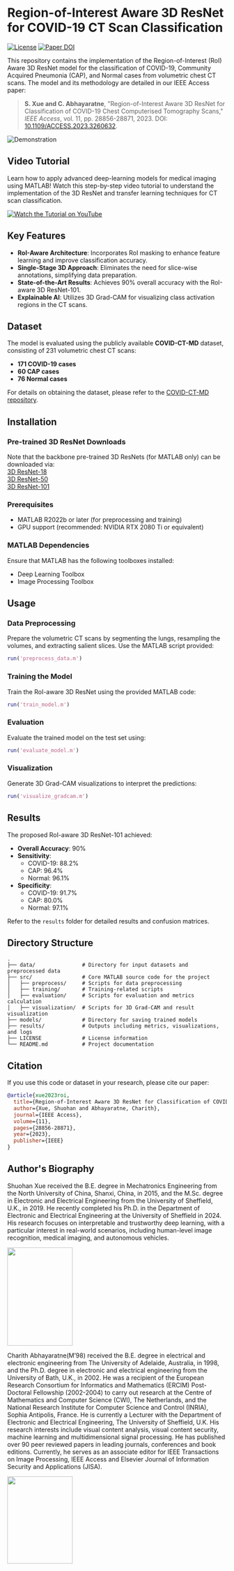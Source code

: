 # Region-of-Interest Aware 3D ResNet for COVID-19 CT Scan Classification

[![License](https://img.shields.io/badge/license-CC%20BY%204.0-blue)](https://creativecommons.org/licenses/by/4.0/) [![Paper DOI](https://img.shields.io/badge/DOI-10.1109/ACCESS.2023.3260632-blue)](https://doi.org/10.1109/ACCESS.2023.3260632)

This repository contains the implementation of the Region-of-Interest (RoI) Aware 3D ResNet model for the classification of COVID-19, Community Acquired Pneumonia (CAP), and Normal cases from volumetric chest CT scans. The model and its methodology are detailed in our IEEE Access paper:

> **S. Xue and C. Abhayaratne**, "Region-of-Interest Aware 3D ResNet for Classification of COVID-19 Chest Computerised Tomography Scans," *IEEE Access*, vol. 11, pp. 28856-28871, 2023. DOI: [10.1109/ACCESS.2023.3260632](https://doi.org/10.1109/ACCESS.2023.3260632).

![Demonstration](Images/demo_01.png)

## Video Tutorial
Learn how to apply advanced deep-learning models for medical imaging using MATLAB! Watch this step-by-step video tutorial to understand the implementation of the 3D ResNet and transfer learning techniques for CT scan classification.

[![Watch the Tutorial on YouTube](https://img.youtube.com/vi/D4vjvxOPl7w/maxresdefault.jpg)](https://www.youtube.com/watch?v=D4vjvxOPl7w)



## Key Features

- **RoI-Aware Architecture**: Incorporates RoI masking to enhance feature learning and improve classification accuracy.
- **Single-Stage 3D Approach**: Eliminates the need for slice-wise annotations, simplifying data preparation.
- **State-of-the-Art Results**: Achieves 90% overall accuracy with the RoI-aware 3D ResNet-101.
- **Explainable AI**: Utilizes 3D Grad-CAM for visualizing class activation regions in the CT scans.

## Dataset

The model is evaluated using the publicly available **COVID-CT-MD** dataset, consisting of 231 volumetric chest CT scans:
- **171 COVID-19 cases**
- **60 CAP cases**
- **76 Normal cases**

For details on obtaining the dataset, please refer to the [COVID-CT-MD repository](https://github.com/icassp21-covid19-spgc).

## Installation

### Pre-trained 3D ResNet Downloads
Note that the backbone pre-trained 3D ResNets (for MATLAB only) can be downloaded via: \
[3D ResNet-18](https://uk.mathworks.com/matlabcentral/fileexchange/82585-pre-trained-3d-resnet-18)\
[3D ResNet-50](https://uk.mathworks.com/matlabcentral/fileexchange/87427-pre-trained-3d-resnet-50)\
[3D ResNet-101](https://uk.mathworks.com/matlabcentral/fileexchange/87432-pre-trained-3d-resnet-101)

### Prerequisites
- MATLAB R2022b or later (for preprocessing and training)
- GPU support (recommended: NVIDIA RTX 2080 Ti or equivalent)


### MATLAB Dependencies
Ensure that MATLAB has the following toolboxes installed:
- Deep Learning Toolbox
- Image Processing Toolbox

## Usage

### Data Preprocessing
Prepare the volumetric CT scans by segmenting the lungs, resampling the volumes, and extracting salient slices. Use the MATLAB script provided:
```matlab
run('preprocess_data.m')
```

### Training the Model
Train the RoI-aware 3D ResNet using the provided MATLAB code:
```matlab
run('train_model.m')
```

### Evaluation
Evaluate the trained model on the test set using:
```matlab
run('evaluate_model.m')
```

### Visualization
Generate 3D Grad-CAM visualizations to interpret the predictions:
```matlab
run('visualize_gradcam.m')
```

## Results
The proposed RoI-aware 3D ResNet-101 achieved:
- **Overall Accuracy**: 90%
- **Sensitivity**:
  - COVID-19: 88.2%
  - CAP: 96.4%
  - Normal: 96.1%
- **Specificity**:
  - COVID-19: 91.7%
  - CAP: 80.0%
  - Normal: 97.1%

Refer to the `results` folder for detailed results and confusion matrices.

## Directory Structure
```
.
├── data/               # Directory for input datasets and preprocessed data
├── src/                # Core MATLAB source code for the project
│   ├── preprocess/     # Scripts for data preprocessing
│   ├── training/       # Training-related scripts
│   ├── evaluation/     # Scripts for evaluation and metrics calculation
│   ├── visualization/  # Scripts for 3D Grad-CAM and result visualization
├── models/             # Directory for saving trained models
├── results/            # Outputs including metrics, visualizations, and logs
├── LICENSE             # License information
└── README.md           # Project documentation
```

## Citation
If you use this code or dataset in your research, please cite our paper:

```bibtex
@article{xue2023roi,
  title={Region-of-Interest Aware 3D ResNet for Classification of COVID-19 Chest Computerised Tomography Scans},
  author={Xue, Shuohan and Abhayaratne, Charith},
  journal={IEEE Access},
  volume={11},
  pages={28856-28871},
  year={2023},
  publisher={IEEE}
}
```




## Author's Biography

Shuohan Xue received the B.E. degree in Mechatronics Engineering from the North University of China, Shanxi, China, in 2015, and the M.Sc. degree in Electronic and Electrical Engineering from the University of Sheffield, U.K., in 2019. He recently completed his Ph.D. in the Department of Electronic and Electrical Engineering at the University of Sheffield in 2024. His research focuses on interpretable and trustworthy deep learning, with a particular interest in real-world scenarios, including human-level image recognition, medical imaging, and autonomous vehicles.

<img src="Images/xue.jpg" width="150" height="225">

Charith Abhayaratne(M’98) received the B.E. degree in electrical and electronic engineering from The University of Adelaide, Australia, in 1998, and the Ph.D. degree in electronic and electrical engineering from the University of Bath, U.K., in 2002. He was a recipient of the European Research Consortium for Informatics and Mathematics (ERCIM) Post-Doctoral Fellowship (2002-2004) to carry out research at the Centre of Mathematics and Computer Science (CWI), The Netherlands, and the National Research Institute for Computer Science and Control (INRIA), Sophia Antipolis, France.  He is currently a Lecturer with the Department of Electronic and Electrical Engineering, The University of Sheffield, U.K. His research interests include visual content analysis, visual content security, machine learning and multidimensional signal processing. He has published over 90 peer reviewed papers in leading journals, conferences and book editions. Currently, he serves as an associate editor for IEEE Transactions on Image Processing, IEEE Access and Elsevier Journal of Information Security and Applications (JISA). 

<img src="Images/charith_2022.jpg" width="150" height="200">
